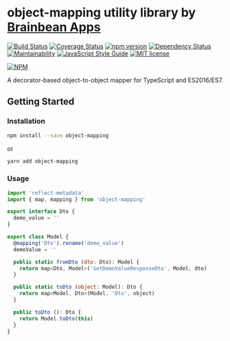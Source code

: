 # object-mapping utility library by [Brainbean Apps](https://brainbeanapps.com)

[![Build Status](https://img.shields.io/travis/brainbeanapps/object-mapping.svg)](https://travis-ci.org/brainbeanapps/object-mapping)
[![Coverage Status](https://img.shields.io/coveralls/github/brainbeanapps/object-mapping.svg)](https://coveralls.io/github/brainbeanapps/object-mapping?branch=master)
[![npm version](https://badge.fury.io/js/object-mapping.svg)](https://badge.fury.io/js/object-mapping)
[![Dependency Status](https://img.shields.io/librariesio/github/brainbeanapps/object-mapping.svg)](https://libraries.io/github/brainbeanapps/object-mapping)
[![Maintainability](https://api.codeclimate.com/v1/badges/9671e17e993340df3491/maintainability)](https://codeclimate.com/github/brainbeanapps/object-mapping/maintainability)
[![JavaScript Style Guide](https://img.shields.io/badge/code_style-standard-brightgreen.svg)](https://standardjs.com)
[![MIT license](http://img.shields.io/badge/license-MIT-brightgreen.svg)](http://opensource.org/licenses/MIT)

[![NPM](https://nodei.co/npm/object-mapping.png?downloads=true)](https://nodei.co/npm/object-mapping/)

A decorator-based object-to-object mapper for TypeScript and ES2016/ES7.

## Getting Started

### Installation

```bash
npm install --save object-mapping
```

or

```bash
yarn add object-mapping
```

### Usage

```js
import 'reflect-metadata'
import { map, mapping } from 'object-mapping'

export interface Dto {
  demo_value = ''
}

export class Model {
  @mapping('Dto').rename('demo_value')
  demoValue = ''

  public static fromDto (dto: Dto): Model {
    return map<Dto, Model>('GetDemoValueResponseDto', Model, dto)
  }

  public static toDto (object: Model): Dto {
    return map<Model, Dto>(Model, 'Dto', object)
  }

  public toDto (): Dto {
    return Model.toDto(this)
  }
}
```

